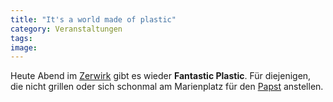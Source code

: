 ```yaml
---
title: "It's a world made of plastic"
category: Veranstaltungen
tags: 
image: 
---
```


Heute Abend im [Zerwirk](http://www.zerwirk.de/) gibt es wieder **Fantastic Plastic**. Für diejenigen, die nicht grillen oder sich schonmal am Marienplatz für den [Papst](http://de.wikipedia.org/wiki/Papst) anstellen.